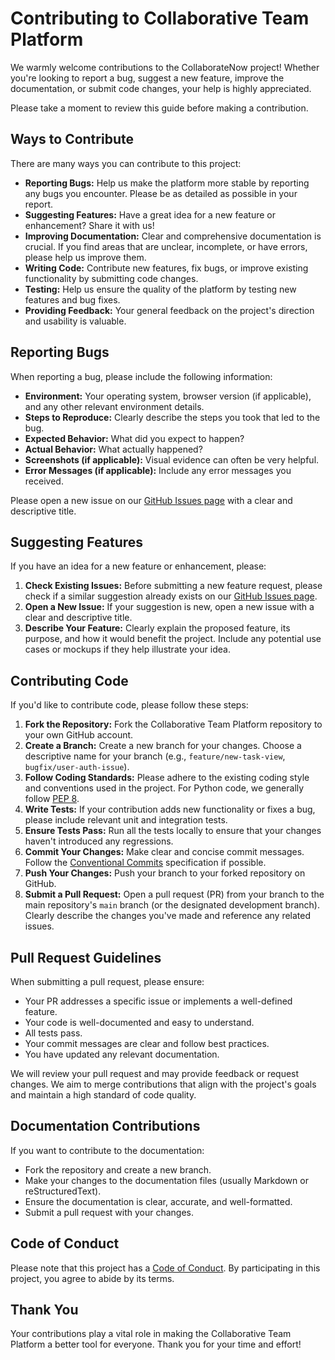 # Contributing to Collaborative Team Platform

We warmly welcome contributions to the CollaborateNow project! Whether you're looking to report a bug, suggest a new feature, improve the documentation, or submit code changes, your help is highly appreciated.

Please take a moment to review this guide before making a contribution.

## Ways to Contribute

There are many ways you can contribute to this project:

* **Reporting Bugs:** Help us make the platform more stable by reporting any bugs you encounter. Please be as detailed as possible in your report.
* **Suggesting Features:** Have a great idea for a new feature or enhancement? Share it with us!
* **Improving Documentation:** Clear and comprehensive documentation is crucial. If you find areas that are unclear, incomplete, or have errors, please help us improve them.
* **Writing Code:** Contribute new features, fix bugs, or improve existing functionality by submitting code changes.
* **Testing:** Help us ensure the quality of the platform by testing new features and bug fixes.
* **Providing Feedback:** Your general feedback on the project's direction and usability is valuable.

## Reporting Bugs

When reporting a bug, please include the following information:

* **Environment:** Your operating system, browser version (if applicable), and any other relevant environment details.
* **Steps to Reproduce:** Clearly describe the steps you took that led to the bug.
* **Expected Behavior:** What did you expect to happen?
* **Actual Behavior:** What actually happened?
* **Screenshots (if applicable):** Visual evidence can often be very helpful.
* **Error Messages (if applicable):** Include any error messages you received.

Please open a new issue on our [GitHub Issues page](https://github.com/your-github-username/your-repo-name/issues) with a clear and descriptive title.

## Suggesting Features

If you have an idea for a new feature or enhancement, please:

1.  **Check Existing Issues:** Before submitting a new feature request, please check if a similar suggestion already exists on our [GitHub Issues page](https://github.com/tomi3-11/CollaborateNow/issues).
2.  **Open a New Issue:** If your suggestion is new, open a new issue with a clear and descriptive title.
3.  **Describe Your Feature:** Clearly explain the proposed feature, its purpose, and how it would benefit the project. Include any potential use cases or mockups if they help illustrate your idea.

## Contributing Code

If you'd like to contribute code, please follow these steps:

1.  **Fork the Repository:** Fork the Collaborative Team Platform repository to your own GitHub account.
2.  **Create a Branch:** Create a new branch for your changes. Choose a descriptive name for your branch (e.g., `feature/new-task-view`, `bugfix/user-auth-issue`).
3.  **Follow Coding Standards:** Please adhere to the existing coding style and conventions used in the project. For Python code, we generally follow [PEP 8](https://peps.python.org/pep-0008/).
4.  **Write Tests:** If your contribution adds new functionality or fixes a bug, please include relevant unit and integration tests.
5.  **Ensure Tests Pass:** Run all the tests locally to ensure that your changes haven't introduced any regressions.
6.  **Commit Your Changes:** Make clear and concise commit messages. Follow the [Conventional Commits](https://www.conventionalcommits.org/en/v1.0.0/) specification if possible.
7.  **Push Your Changes:** Push your branch to your forked repository on GitHub.
8.  **Submit a Pull Request:** Open a pull request (PR) from your branch to the main repository's `main` branch (or the designated development branch). Clearly describe the changes you've made and reference any related issues.

## Pull Request Guidelines

When submitting a pull request, please ensure:

* Your PR addresses a specific issue or implements a well-defined feature.
* Your code is well-documented and easy to understand.
* All tests pass.
* Your commit messages are clear and follow best practices.
* You have updated any relevant documentation.

We will review your pull request and may provide feedback or request changes. We aim to merge contributions that align with the project's goals and maintain a high standard of code quality.

## Documentation Contributions

If you want to contribute to the documentation:

* Fork the repository and create a new branch.
* Make your changes to the documentation files (usually Markdown or reStructuredText).
* Ensure the documentation is clear, accurate, and well-formatted.
* Submit a pull request with your changes.

## Code of Conduct

Please note that this project has a [Code of Conduct](https://github.com/tomi3-11/CollaborateNow/blob/main/CONTRIBUTING.md). By participating in this project, you agree to abide by its terms.

## Thank You

Your contributions play a vital role in making the Collaborative Team Platform a better tool for everyone. Thank you for your time and effort!
